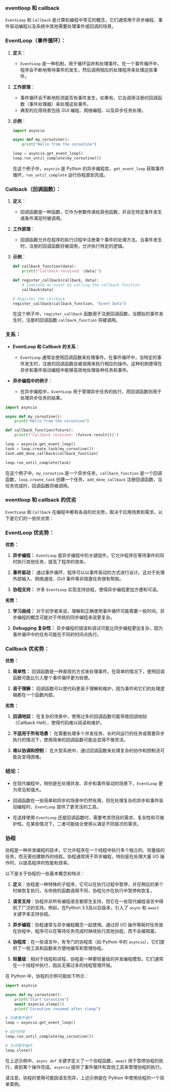 ### eventloop 和 callback

`EventLoop` 和 `Callback` 是计算机编程中常见的概念，它们通常用于异步编程、事件驱动编程以及系统中其他需要处理事件或回调的场景。

### EventLoop（事件循环）：

1. **定义**：
   
   - `EventLoop` 是一种机制，用于循环监听和处理事件。在一个事件循环中，程序会不断地等待事件的发生，然后调用相应的处理程序来处理这些事件。

2. **工作原理**：
   
   - 事件循环会不断地检测是否有事件发生，如果有，它会调用注册的回调函数（事件处理器）来处理这些事件。
   - 典型的应用场景包括 GUI 编程、网络编程、以及异步任务处理。

3. **示例**：
   
   ```python
   import asyncio
   
   async def my_coroutine():
       print("Hello from the coroutine")
   
   loop = asyncio.get_event_loop()
   loop.run_until_complete(my_coroutine())
   ```
   
   在这个例子中，`asyncio` 是 Python 的异步编程库，`get_event_loop` 获取事件循环，`run_until_complete` 运行协程直到完成。

### Callback（回调函数）：

1. **定义**：
   
   - 回调函数是一种函数，它作为参数传递给其他函数，并且在特定事件发生或条件满足时被调用。

2. **工作原理**：
   
   - 回调函数允许在程序的执行过程中注册某个事件的处理方法。当事件发生时，注册的回调函数将被调用，允许执行特定的逻辑。

3. **示例**：
   
   ```python
   def callback_function(data):
       print(f"Callback received: {data}")
   
   def register_callback(callback, data):
       # Simulate an event by calling the callback function
       callback(data)
   
   # Register the callback
   register_callback(callback_function, "Event Data")
   ```
   
   在这个例子中，`register_callback` 函数用于注册回调函数，当模拟的事件发生时，注册的回调函数 `callback_function` 将被调用。

### 关系：

- **EventLoop 和 Callback 的关系**：
  
  - `EventLoop` 通常会使用回调函数来处理事件。在事件循环中，当特定的事件发生时，注册的回调函数会被调用来执行相应的操作。这种机制使得在异步和事件驱动编程中能够高效地处理各种任务和事件。

- **异步编程中的例子**：
  
  - 在异步编程中，`EventLoop` 用于管理异步任务的执行，而回调函数则用于处理异步任务的结果。

```python
import asyncio

async def my_coroutine():
    print("Hello from the coroutine")

def callback_function(future):
    print(f"Callback received: {future.result()}")

loop = asyncio.get_event_loop()
task = loop.create_task(my_coroutine())
task.add_done_callback(callback_function)

loop.run_until_complete(task)
```

在这个例子中，`my_coroutine` 是一个异步任务，`callback_function` 是一个回调函数，`loop.create_task` 创建一个任务，`add_done_callback` 注册回调函数，当任务完成时，回调函数将被调用。



### eventloop 和 callback 的优劣

`EventLoop` 和 `Callback` 在编程中都有各自的优劣势，取决于应用场景和需求。以下是它们的一些优劣势：

### EventLoop 优劣势：

**优势：**

1. **异步编程：** `EventLoop` 是异步编程中的关键组件。它允许程序在等待事件的同时执行其他任务，提高了程序的效率。

2. **事件驱动：** 通过事件循环，程序可以以事件驱动的方式进行设计。这对于处理外部输入、网络通信、GUI 事件等非阻塞任务很有帮助。

3. **协程支持：** 许多 `EventLoop` 实现支持协程，使得异步编程更加方便和可读。

**劣势：**

1. **学习曲线：** 对于初学者来说，理解和正确使用事件循环可能需要一些时间。异步编程的概念可能对于传统的同步编程来说更复杂。

2. **Debugging 复杂性：** 异步编程的错误和调试可能比同步编程更加复杂，因为事件循环中的任务可能在不同的时间点执行。

### Callback 优劣势：

**优势：**

1. **简单性：** 回调函数是一种直观的方式来处理事件。在简单的情况下，使用回调函数可能比引入整个事件循环更为轻便。

2. **易于理解：** 回调函数可以使代码更易于理解和维护，因为事件和它们的处理逻辑都在一个函数内部。

**劣势：**

1. **回调地狱：** 在复杂的场景中，使用过多的回调函数可能导致回调地狱（Callback Hell），使得代码难以阅读和维护。

2. **不适用于所有场景：** 在需要处理多个并发任务、长时间运行的任务或需要异步执行的情况下，使用简单的回调函数可能会显得不够灵活。

3. **难以协调和控制：** 在大型系统中，通过回调函数来处理复杂的协作和控制流可能会变得困难。

### 结论：

- 在现代编程中，特别是在处理并发、异步和事件驱动的场景下，`EventLoop` 更为常见和强大。

- 回调函数在一些简单和同步的场景中仍然有用，但在处理复杂的异步和事件驱动编程时，`EventLoop` 提供了更灵活的工具。

- 在选择使用 `EventLoop` 还是回调函数时，需要考虑项目的需求、复杂性和可维护性。在某些情况下，二者可能结合使用以满足不同层次的需求。

### 协程

协程是一种并发编程的技术，它允许程序在一个线程中执行多个独立的、轻量级的任务，而无需创建额外的线程。协程通常用于异步编程，特别是在处理大量 I/O 操作时，以提高程序的性能和效率。

以下是关于协程的一些基本概念和特点：

1. **定义**：协程是一种特殊的子程序，它可以在执行过程中暂停，并在稍后的某个时候恢复执行。与传统的函数调用不同，协程允许在执行中暂停和恢复。

2. **语言支持**：协程并非所有编程语言都原生支持，但它在一些现代编程语言中得到了广泛的支持。例如，在Python 3.5及以后版本，引入了 `async` 和 `await` 关键字来支持协程。

3. **异步编程**：协程通常与异步编程概念一起使用。通过将 I/O 操作等耗时任务放在协程中，程序可以在等待任务完成时继续执行其他协程，而不会被阻塞。

4. **协程库**：在一些语言中，有专门的协程库（如 Python 中的 `asyncio`），它们提供了一些工具和函数来方便地编写和管理协程。

5. **轻量级**：相对于线程和进程，协程是一种更轻量级的并发编程模型。它们通常在一个线程中执行，因此无需过多的线程管理开销。

在 Python 中，协程的示例可能如下所示：

```python
import asyncio

async def my_coroutine():
    print("Start Coroutine")
    await asyncio.sleep(2)
    print("Coroutine resumed after sleep")

# 创建事件循环
loop = asyncio.get_event_loop()

# 运行协程
loop.run_until_complete(my_coroutine())

# 关闭事件循环
loop.close()
```

在上述示例中，`async def` 关键字定义了一个协程函数，`await` 用于暂停协程的执行，直到某个操作完成。`asyncio` 提供了事件循环和其他工具来管理协程的执行。

请注意，协程的使用可能因语言而异，上述示例是在 Python 中使用协程的一个简单案例。
